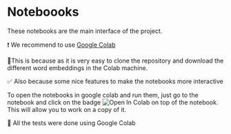# Noteboooks

These notebooks are the main interface of the project.

:heavy_exclamation_mark: We recommend to use [Google Colab](https://colab.research.google.com/notebooks/intro.ipynb#)

:small_orange_diamond:This is because as it is very easy to clone the repository and download the different word embeddings in the Colab machine.

:white_check_mark: Also because some nice features to make the notebooks more interactive


To open the notebooks in google colab and run them, just go to the notebook and click on the badge ![Open In Colab](https://colab.research.google.com/assets/colab-badge.svg) on top of the notebook. This will allow you to work on a copy of it.


:small_orange_diamond: All the tests were done using Google Colab





